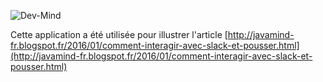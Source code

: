 ![Dev-Mind](https://www.dev-mind.fr/images/logo/logo_1500.png)

Cette application a été utilisée pour illustrer l'article [http://javamind-fr.blogspot.fr/2016/01/comment-interagir-avec-slack-et-pousser.html](http://javamind-fr.blogspot.fr/2016/01/comment-interagir-avec-slack-et-pousser.html)
